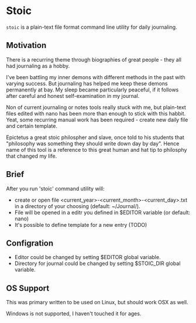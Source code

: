 # Stoic
`stoic` is a plain-text file format command line utility for daily journaling.

## Motivation
There is a recurring theme through biographies of great people - they all had journaling as a hobby.

I've been battling my inner demons with different methods in the past with varying success. But journaling has helped me keep these demons permanently at bay. My sleep became particularly peaceful, if it follows after careful and honest self-examination in my journal. 


Non of current journaling or notes tools really stuck with me, but plain-text files edited with nano has been more than enough to stick with this habbit. Yeat, some recurring manual work has been required - create new daily file and  certain template.

Epictetus a great stoic philospher and slave, once told to his students that "philosophy was something they should write down day by day". Hence name of this tool is a reference to this great human and hat tip to philosphy that changed my life.

## Brief
After you run 'stoic' command utility will:
- create or open file <current_year>-<current_month>-<current_day>.txt in a directory of your choosing (default: ~/Journal/).
- File will be opened in a editr you defined in $EDITOR variable (or default: nano)
- It's possible to define template for a new entry (TODO)

## Configration

- Editor could be changed  by setting $EDITOR global variable.
- Directory for journal could be changed by setting $STOIC_DIR global variable.

## OS Support
This was primary written to be used on Linux, but should work OSX as well. 

Windows is not supported, I haven't touched it for ages.
